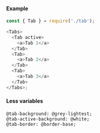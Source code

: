 #### Example

```js
const { Tab } = require('./tab');

<Tabs>
  <Tab active>
    <a>Tab 1</a>
  </Tab>
  <Tab>
    <a>Tab 2</a>
  </Tab>
  <Tab>
    <a>Tab 3</a>
  </Tab>
</Tabs>;
```

#### Less variables

```less
@tab-background: @grey-lightest;
@tab-active-background: @white;
@tab-border: @border-base;
```
